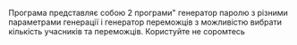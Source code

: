 Програма представляє собою 2 програми" генератор паролю з різними параметрами генерації і генератор переможців з можливістю вибрати кількість
учасників та переможців. Користуйте не соромтесь